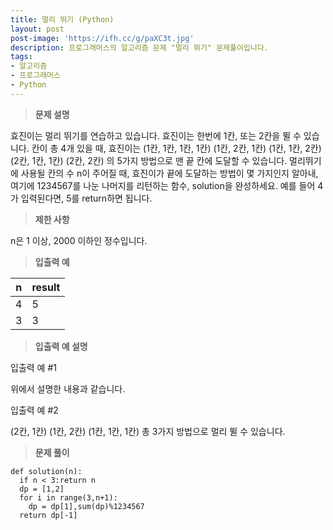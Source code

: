 ```yaml
---
title: 멀리 뛰기 (Python)
layout: post
post-image: 'https://ifh.cc/g/paXC3t.jpg'
description: 프로그래머스의 알고리즘 문제 "멀리 뛰기" 문제풀이입니다.
tags:
- 알고리즘
- 프로그래머스
- Python
---
```



>**문제 설명**

효진이는 멀리 뛰기를 연습하고 있습니다. 효진이는 한번에 1칸, 또는 2칸을 뛸 수 있습니다. 칸이 총 4개 있을 때, 효진이는
(1칸, 1칸, 1칸, 1칸)
(1칸, 2칸, 1칸)
(1칸, 1칸, 2칸)
(2칸, 1칸, 1칸)
(2칸, 2칸)
의 5가지 방법으로 맨 끝 칸에 도달할 수 있습니다. 멀리뛰기에 사용될 칸의 수 n이 주어질 때, 효진이가 끝에 도달하는 방법이 몇 가지인지 알아내, 여기에 1234567를 나눈 나머지를 리턴하는 함수, solution을 완성하세요. 예를 들어 4가 입력된다면, 5를 return하면 됩니다.

>**제한 사항**


n은 1 이상, 2000 이하인 정수입니다.


>**입출력 예**

| n | result |
|--|--|
| 4 | 5 |
| 3 | 3 |

>**입출력 예 설명**

입출력 예 #1

위에서 설명한 내용과 같습니다.

입출력 예 #2

(2칸, 1칸)
(1칸, 2칸)
(1칸, 1칸, 1칸)
총 3가지 방법으로 멀리 뛸 수 있습니다.

>**문제 풀이**

	def solution(n):
	  if n < 3:return n
	  dp = [1,2]
	  for i in range(3,n+1):
	    dp = dp[1],sum(dp)%1234567
	  return dp[-1]



